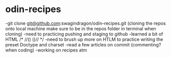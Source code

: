 # odin-recipes
-git clone git@github.com:swagindragon/odin-recipes.git (cloning the repos onto local machine make sure to be in the repos folder in terminal when cloning)
-need to practicing pushing and staging to github
-learned a bit of HTML /* //(<!DOCTYPE HTML>) (<meta charset="utf-8">)// */
-need to brush up more on HTLM to practice writing the preset Doctype and charset 
-read a few articles on commit (commenting? when coding)
-working on recipes atm